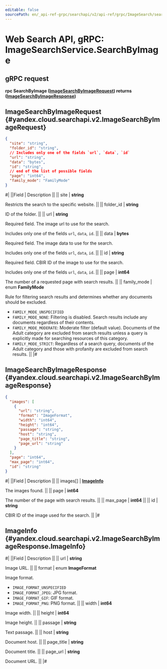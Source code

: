 ```yaml
---
editable: false
sourcePath: en/_api-ref-grpc/searchapi/v2/api-ref/grpc/ImageSearch/searchByImage.md
---
```


# Web Search API, gRPC: ImageSearchService.SearchByImage

## gRPC request

**rpc SearchByImage ([ImageSearchByImageRequest](#yandex.cloud.searchapi.v2.ImageSearchByImageRequest)) returns ([ImageSearchByImageResponse](#yandex.cloud.searchapi.v2.ImageSearchByImageResponse))**

## ImageSearchByImageRequest {#yandex.cloud.searchapi.v2.ImageSearchByImageRequest}

```json
{
  "site": "string",
  "folder_id": "string",
  // Includes only one of the fields `url`, `data`, `id`
  "url": "string",
  "data": "bytes",
  "id": "string",
  // end of the list of possible fields
  "page": "int64",
  "family_mode": "FamilyMode"
}
```

#|
||Field | Description ||
|| site | **string**

Restricts the search to the specific website. ||
|| folder_id | **string**

ID of the folder. ||
|| url | **string**

Required field. The image url to use for the search.

Includes only one of the fields `url`, `data`, `id`. ||
|| data | **bytes**

Required field. The image data to use for the search.

Includes only one of the fields `url`, `data`, `id`. ||
|| id | **string**

Required field. CBIR ID of the image to use for the search.

Includes only one of the fields `url`, `data`, `id`. ||
|| page | **int64**

The number of a requested page with search results. ||
|| family_mode | enum **FamilyMode**

Rule for filtering search results and determines whether any documents should be excluded.

- `FAMILY_MODE_UNSPECIFIED`
- `FAMILY_MODE_NONE`: Filtering is disabled. Search results include any documents regardless of their contents.
- `FAMILY_MODE_MODERATE`: Moderate filter (default value). Documents of the Adult category are excluded from search results
unless a query is explicitly made for searching resources of this category.
- `FAMILY_MODE_STRICT`: Regardless of a search query, documents of the Adult category
and those with profanity are excluded from search results. ||
|#

## ImageSearchByImageResponse {#yandex.cloud.searchapi.v2.ImageSearchByImageResponse}

```json
{
  "images": [
    {
      "url": "string",
      "format": "ImageFormat",
      "width": "int64",
      "height": "int64",
      "passage": "string",
      "host": "string",
      "page_title": "string",
      "page_url": "string"
    }
  ],
  "page": "int64",
  "max_page": "int64",
  "id": "string"
}
```

#|
||Field | Description ||
|| images[] | **[ImageInfo](#yandex.cloud.searchapi.v2.ImageSearchByImageResponse.ImageInfo)**

The images found. ||
|| page | **int64**

The number of the page with search results. ||
|| max_page | **int64** ||
|| id | **string**

CBIR ID of the image used for the search. ||
|#

## ImageInfo {#yandex.cloud.searchapi.v2.ImageSearchByImageResponse.ImageInfo}

#|
||Field | Description ||
|| url | **string**

Image URL. ||
|| format | enum **ImageFormat**

Image format.

- `IMAGE_FORMAT_UNSPECIFIED`
- `IMAGE_FORMAT_JPEG`: JPG format.
- `IMAGE_FORMAT_GIF`: GIF format.
- `IMAGE_FORMAT_PNG`: PNG format. ||
|| width | **int64**

Image width. ||
|| height | **int64**

Image height. ||
|| passage | **string**

Text passage. ||
|| host | **string**

Document host. ||
|| page_title | **string**

Document title. ||
|| page_url | **string**

Document URL. ||
|#